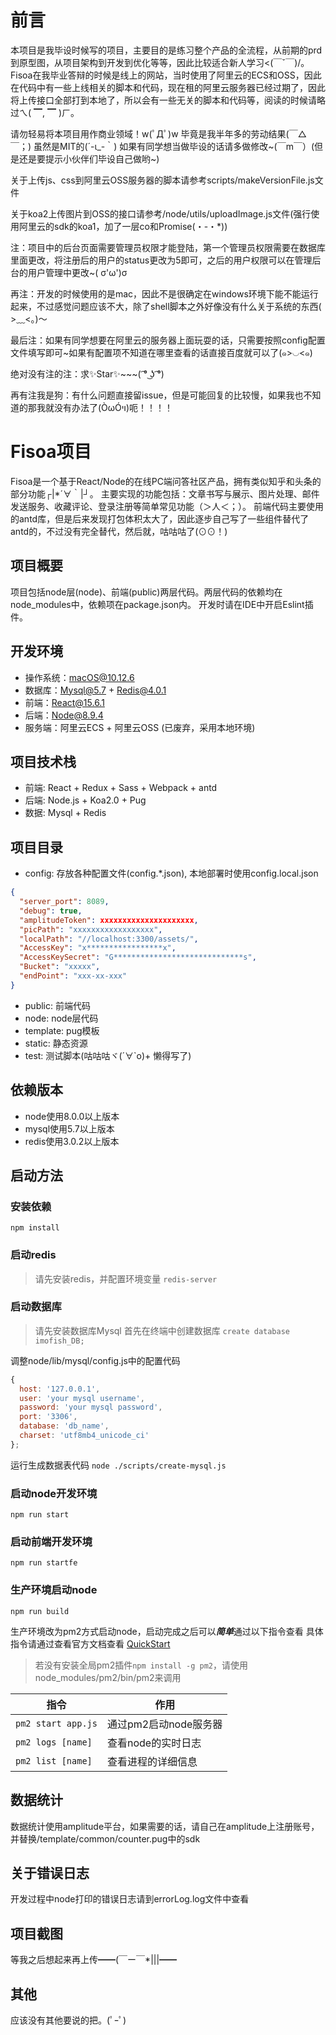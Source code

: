 # 前言
本项目是我毕设时候写的项目，主要目的是练习整个产品的全流程，从前期的prd到原型图，从项目架构到开发到优化等等，因此比较适合新人学习<(￣ˇ￣)/。
Fisoa在我毕业答辩的时候是线上的网站，当时使用了阿里云的ECS和OSS，因此在代码中有一些上线相关的脚本和代码，现在租的阿里云服务器已经过期了，因此将上传接口全部打到本地了，所以会有一些无关的脚本和代码等，阅读的时候请略过ㄟ( ▔, ▔ )ㄏ。

请勿轻易将本项目用作商业领域！w(ﾟДﾟ)w  毕竟是我半年多的劳动结果(￣△￣；) 虽然是MIT的(´-ι_-｀)
如果有同学想当做毕设的话请多做修改~(￣m￣）(但是还是要提示小伙伴们毕设自己做哟~)

关于上传js、css到阿里云OSS服务器的脚本请参考scripts/makeVersionFile.js文件

关于koa2上传图片到OSS的接口请参考/node/utils/uploadImage.js文件(强行使用阿里云的sdk的koa1，加了一层co和Promise(・-・*))

注：项目中的后台页面需要管理员权限才能登陆，第一个管理员权限需要在数据库里面更改，将注册后的用户的status更改为5即可，之后的用户权限可以在管理后台的用户管理中更改~( σ'ω')σ

再注：开发的时候使用的是mac，因此不是很确定在windows环境下能不能运行起来，不过感觉问题应该不大，除了shell脚本之外好像没有什么关于系统的东西( >﹏<。)～

最后注：如果有同学想要在阿里云的服务器上面玩耍的话，只需要按照config配置文件填写即可~如果有配置项不知道在哪里查看的话直接百度就可以了(๑>◡<๑)

绝对没有注的注：求✨Star✨~~~( ͡° ͜ʖ ͡°) 

再有注我是狗：有什么问题直接留issue，但是可能回复的比较慢，如果我也不知道的那我就没有办法了(ÒωÓױ)呃！！！！

# Fisoa项目
Fisoa是一个基于React/Node的在线PC端问答社区产品，拥有类似知乎和头条的部分功能┌|*´∀｀|┘。
主要实现的功能包括：文章书写与展示、图片处理、邮件发送服务、收藏评论、登录注册等简单常见功能（＞人＜；）。
前端代码主要使用的antd库，但是后来发现打包体积太大了，因此逐步自己写了一些组件替代了antd的，不过没有完全替代，然后就，咕咕咕了(⊙⊙！) 

## 项目概要

项目包括node层(node)、前端(public)两层代码。两层代码的依赖均在node_modules中，依赖项在package.json内。
开发时请在IDE中开启Eslint插件。

## 开发环境

- 操作系统：macOS@10.12.6
- 数据库：Mysql@5.7 + Redis@4.0.1
- 前端：React@15.6.1
- 后端：Node@8.9.4
- 服务端：阿里云ECS + 阿里云OSS (已废弃，采用本地环境)

## 项目技术栈
- 前端: React + Redux + Sass + Webpack + antd
- 后端: Node.js + Koa2.0 + Pug
- 数据: Mysql + Redis

## 项目目录

- config: 存放各种配置文件(config.*.json), 本地部署时使用config.local.json
```json
{
  "server_port": 8089,
  "debug": true,
  "amplitudeToken": xxxxxxxxxxxxxxxxxxxxx,
  "picPath": "xxxxxxxxxxxxxxxxxx",
  "localPath": "//localhost:3300/assets/",
  "AccessKey": "x*****************x",
  "AccessKeySecret": "G*****************************s",
  "Bucket": "xxxxx",
  "endPoint": "xxx-xx-xxx"
}
```

- public: 前端代码
- node: node层代码
- template: pug模板
- static: 静态资源
- test: 测试脚本(咕咕咕ヾ(´∀`o)+ 懒得写了)

## 依赖版本
- node使用8.0.0以上版本
- mysql使用5.7以上版本
- redis使用3.0.2以上版本

## 启动方法

### 安装依赖
`npm install`

### 启动redis
> 请先安装redis，并配置环境变量
`redis-server`

### 启动数据库
> 请先安装数据库Mysql
首先在终端中创建数据库
`create database imofish_DB;`

调整node/lib/mysql/config.js中的配置代码
```js
{
  host: '127.0.0.1',
  user: 'your mysql username',
  password: 'your mysql password',
  port: '3306',
  database: 'db_name',
  charset: 'utf8mb4_unicode_ci'
};
```

运行生成数据表代码
`node ./scripts/create-mysql.js`

### 启动node开发环境
`npm run start`

### 启动前端开发环境
`npm run startfe`

### 生产环境启动node
`npm run build`

生产环境改为pm2方式启动node，启动完成之后可以***简单***通过以下指令查看
具体指令请通过查看官方文档查看 [QuickStart](http://pm2.keymetrics.io/docs/usage/quick-start/)
> 若没有安装全局pm2插件`npm install -g pm2`，请使用node_modules/pm2/bin/pm2来调用

|          指令      |       作用      |
|-------------------|-----------------|
|`pm2 start app.js`|通过pm2启动node服务器|
|`pm2 logs [name]`|查看node的实时日志|
|`pm2 list [name]`|查看进程的详细信息|

## 数据统计

数据统计使用amplitude平台，如果需要的话，请自己在amplitude上注册账号，并替换/template/common/counter.pug中的sdk

## 关于错误日志
开发过程中node打印的错误日志请到errorLog.log文件中查看

## 项目截图

等我之后想起来再上传━━(￣ー￣*|||━━

## 其他
应该没有其他要说的把。(ﾟｰﾟ)

